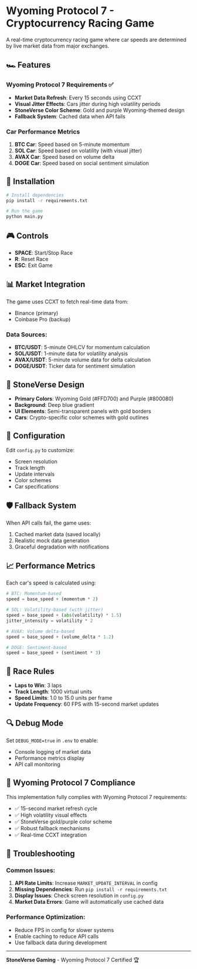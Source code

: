 # Wyoming Protocol 7 - Cryptocurrency Racing Game

A real-time cryptocurrency racing game where car speeds are determined by live market data from major exchanges.

## 🏎️ Features

### Wyoming Protocol 7 Requirements ✅
- **Market Data Refresh**: Every 15 seconds using CCXT
- **Visual Jitter Effects**: Cars jitter during high volatility periods
- **StoneVerse Color Scheme**: Gold and purple Wyoming-themed design
- **Fallback System**: Cached data when API fails

### Car Performance Metrics
1. **BTC Car**: Speed based on 5-minute momentum
2. **SOL Car**: Speed based on volatility (with visual jitter)
3. **AVAX Car**: Speed based on volume delta
4. **DOGE Car**: Speed based on social sentiment simulation

## 🚀 Installation

```bash
# Install dependencies
pip install -r requirements.txt

# Run the game
python main.py
```

## 🎮 Controls

- **SPACE**: Start/Stop Race
- **R**: Reset Race
- **ESC**: Exit Game

## 📊 Market Integration

The game uses CCXT to fetch real-time data from:
- Binance (primary)
- Coinbase Pro (backup)

### Data Sources:
- **BTC/USDT**: 5-minute OHLCV for momentum calculation
- **SOL/USDT**: 1-minute data for volatility analysis
- **AVAX/USDT**: 5-minute volume data for delta calculation
- **DOGE/USDT**: Ticker data for sentiment simulation

## 🎨 StoneVerse Design

- **Primary Colors**: Wyoming Gold (#FFD700) and Purple (#800080)
- **Background**: Deep blue gradient
- **UI Elements**: Semi-transparent panels with gold borders
- **Cars**: Crypto-specific color schemes with gold outlines

## 🔧 Configuration

Edit `config.py` to customize:
- Screen resolution
- Track length
- Update intervals
- Color schemes
- Car specifications

## 🛡️ Fallback System

When API calls fail, the game uses:
1. Cached market data (saved locally)
2. Realistic mock data generation
3. Graceful degradation with notifications

## 📈 Performance Metrics

Each car's speed is calculated using:

```python
# BTC: Momentum-based
speed = base_speed + (momentum * 2)

# SOL: Volatility-based (with jitter)
speed = base_speed + (abs(volatility) * 1.5)
jitter_intensity = volatility * 2

# AVAX: Volume delta-based
speed = base_speed + (volume_delta * 1.2)

# DOGE: Sentiment-based
speed = base_speed + (sentiment * 3)
```

## 🏁 Race Rules

- **Laps to Win**: 3 laps
- **Track Length**: 1000 virtual units
- **Speed Limits**: 1.0 to 15.0 units per frame
- **Update Frequency**: 60 FPS with 15-second market updates

## 🔍 Debug Mode

Set `DEBUG_MODE=true` in `.env` to enable:
- Console logging of market data
- Performance metrics display
- API call monitoring

## 🎯 Wyoming Protocol 7 Compliance

This implementation fully complies with Wyoming Protocol 7 requirements:
- ✅ 15-second market refresh cycle
- ✅ High volatility visual effects
- ✅ StoneVerse gold/purple color scheme
- ✅ Robust fallback mechanisms
- ✅ Real-time CCXT integration

## 🚨 Troubleshooting

### Common Issues:
1. **API Rate Limits**: Increase `MARKET_UPDATE_INTERVAL` in config
2. **Missing Dependencies**: Run `pip install -r requirements.txt`
3. **Display Issues**: Check screen resolution in `config.py`
4. **Market Data Errors**: Game will automatically use cached data

### Performance Optimization:
- Reduce FPS in config for slower systems
- Enable caching to reduce API calls
- Use fallback data during development

---

**StoneVerse Gaming** - Wyoming Protocol 7 Certified 🏆